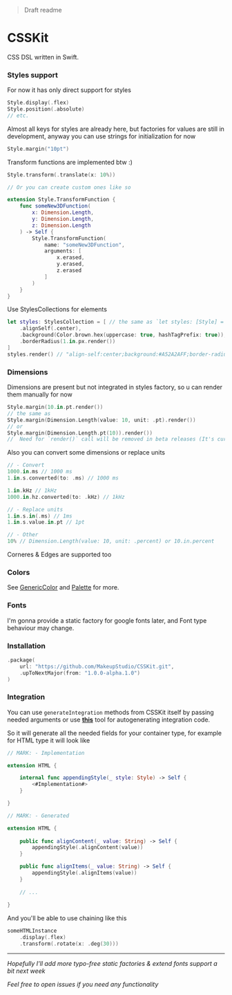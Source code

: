 > Draft readme

# CSSKit

CSS DSL written in Swift.

### Styles support

For now it has only direct support for styles

```swift
Style.display(.flex)
Style.position(.absolute)
// etc.
```

Almost all keys for styles are already here, but factories for values are still in development, anyway you can use strings for initialization for now

```swift
Style.margin("10pt")
```

Transform functions are implemented btw :)

```swift
Style.transform(.translate(x: 10%))

// Or you can create custom ones like so

extension Style.TransformFunction {
    func someNew3DFunction(
        x: Dimension.Length, 
        y: Dimension.Length, 
        z: Dimension.Length
    ) -> Self {
        Style.TransformFunction(
            name: "someNew3DFunction",
            arguments: [
              	x.erased,
                y.erased,
                z.erased
            ]
        )
    }
}
```

Use StylesCollections for elements

```swift
let styles: StylesCollection = [ // the same as `let styles: [Style] = [...`
    .alignSelf(.center),
    .background(Color.brown.hex(uppercase: true, hashTagPrefix: true)),
    .borderRadius(1.in.px.render())
]
styles.render() // "align-self:center;background:#A52A2AFF;border-radius:1.0px;"
```

### Dimensions

Dimensions are present but not integrated in styles factory, so u can render them manually for now

```swift
Style.margin(10.in.pt.render())
// the same as
Style.margin(Dimension.Length(value: 10, unit: .pt).render())
// or
Style.margin(Dimension.Length.pt(10)).render())
//  Need for `render()` call will be removed in beta releases (It's currently alpha)
```

Also you can convert some dimensions or replace units

```swift
// - Convert
1000.in.ms // 1000 ms
1.in.s.converted(to: .ms) // 1000 ms

1.in.kHz // 1kHz
1000.in.hz.converted(to: .kHz) // 1kHz

// - Replace units
1.in.s.in(.ms) // 1ms
1.in.s.value.in.pt // 1pt

// - Other
10% // Dimension.Length(value: 10, unit: .percent) or 10.in.percent
```

Corneres & Edges are supported too

### Colors

See [GenericColor](https://github.com/MakeupStudio/GenericColor) and [Palette](https://github.com/MakeupStudio/Palette) for more.

### Fonts

I'm gonna provide a static factory for google fonts later, and Font type behaviour may change.

### Installation

```swift
.package(
    url: "https://github.com/MakeupStudio/CSSKit.git", 
    .upToNextMajor(from: "1.0.0-alpha.1.0")
)
```

### Integration

You can use `generateIntegration` methods from CSSKit itself by passing needed arguments or use **[this](https://makeupstudio.herokuapp.com/CSSKit)** tool for autogenerating integration code.

So it will generate all the needed fields for your container type, for example for HTML type it will look like

```swift
// MARK: - Implementation

extension HTML {

    internal func appendingStyle(_ style: Style) -> Self {
        <#Implementation#>
    }

}

// MARK: - Generated

extension HTML {
    
    public func alignContent(_ value: String) -> Self {
        appendingStyle(.alignContent(value))
    }

    public func alignItems(_ value: String) -> Self {
        appendingStyle(.alignItems(value))
    }
  
  	// ...
  
}
```

And you'll be able to use chaining like this

```swift
someHTMLInstance
    .display(.flex)
    .transform(.rotate(x: .deg(30)))
```

---

_Hopefully I'll add more typo-free static factories & extend fonts support a bit next week_

_Feel free to open issues if you need any functionality_